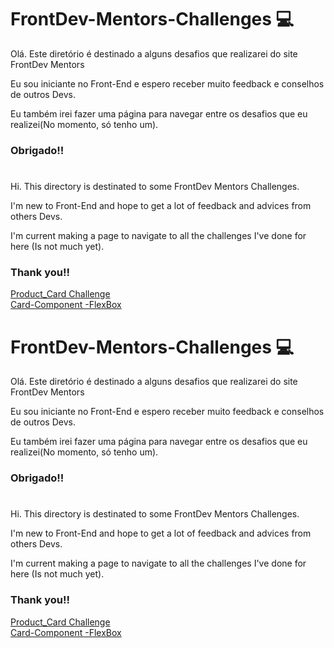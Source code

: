<!DOCTYPE html>
<html lang="pt">
<head>
    <meta charset="UTF-8">
    <meta http-equiv="X-UA-Compatible" content="IE=edge">
    <meta name="viewport" content="width=device-width, initial-scale=1.0">
    <link rel="stylesheet" href="./git_style.css">
    <title>Document</title>
</head>
<body>

# FrontDev-Mentors-Challenges 💻

<p> Olá. Este diretório é destinado a alguns desafios que realizarei do site FrontDev Mentors</p>
<p> Eu sou iniciante no Front-End e espero receber muito feedback e conselhos de outros Devs. </p>
<p> Eu também irei fazer uma página para navegar entre os desafios que eu realizei(No momento, só tenho um). </p>

### Obrigado!!
# 
<p> Hi. This directory is destinated to some FrontDev Mentors Challenges.</p>
<p> I'm new to Front-End and hope to get a lot of feedback and advices from others Devs. </p>
<p> I'm current making a page to navigate to all the challenges I've done for here (Is not much yet). </p>

### Thank you!!

<a href="https://hawkeyeb.github.io/FrontDev-Mentors-Challenges/Product_Card"> Product_Card Challenge</a> <br>
<a href="https://hawkeyeb.github.io/FrontDev-Mentors-Challenges/Card-Component -FlexBox"> Card-Component -FlexBox</a>

    
</body>
</html>

# FrontDev-Mentors-Challenges 💻

<p> Olá. Este diretório é destinado a alguns desafios que realizarei do site FrontDev Mentors</p>
<p> Eu sou iniciante no Front-End e espero receber muito feedback e conselhos de outros Devs. </p>
<p> Eu também irei fazer uma página para navegar entre os desafios que eu realizei(No momento, só tenho um). </p>

### Obrigado!!
# 
<p> Hi. This directory is destinated to some FrontDev Mentors Challenges.</p>
<p> I'm new to Front-End and hope to get a lot of feedback and advices from others Devs. </p>
<p> I'm current making a page to navigate to all the challenges I've done for here (Is not much yet). </p>

### Thank you!!

<a href="https://hawkeyeb.github.io/FrontDev-Mentors-Challenges/Product_Card"> Product_Card Challenge</a> <br>
<a href="https://hawkeyeb.github.io/FrontDev-Mentors-Challenges/Card-Component -FlexBox"> Card-Component -FlexBox</a>
